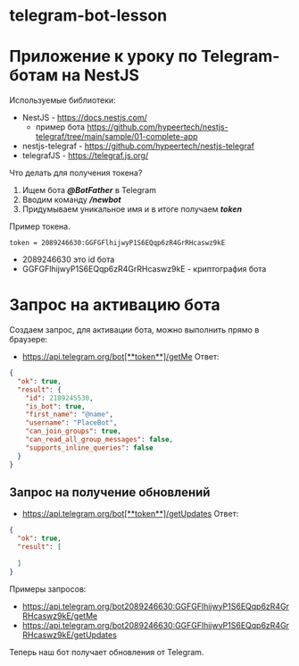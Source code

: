 # telegram-bot-lesson

# Приложение к уроку по Telegram-ботам на NestJS

Используемые библиотеки:
- NestJS - https://docs.nestjs.com/
  - пример бота https://github.com/hypeertech/nestjs-telegraf/tree/main/sample/01-complete-app
- nestjs-telegraf - https://github.com/hypeertech/nestjs-telegraf
- telegrafJS - https://telegraf.js.org/

Что делать для получения токена?
1. Ищем бота ***@BotFather*** в Telegram
2. Вводим команду ***/newbot***
3. Придумываем уникальное имя и в итоге получаем ***token***

Пример токена. 
```
token = 2089246630:GGFGFlhijwyP1S6EQqp6zR4GrRHcaswz9kE
```
- 2089246630 это id бота
- GGFGFlhijwyP1S6EQqp6zR4GrRHcaswz9kE - криптография бота

# Запрос на активацию бота
Создаем запрос, для активации бота, можно выполнить прямо в браузере:
- https://api.telegram.org/bot[**token**]/getMe
Ответ:
``` json
{
  "ok": true,
  "result": {
    "id": 2189245530,
    "is_bot": true,
    "first_name": "@name",
    "username": "PlaceBot",
    "can_join_groups": true,
    "can_read_all_group_messages": false,
    "supports_inline_queries": false
  }
}
```

## Запрос на получение обновлений
- https://api.telegram.org/bot[**token**]/getUpdates
Ответ:
``` json
{
  "ok": true,
  "result": [
    
  ]
}
```
Примеры запросов:
- https://api.telegram.org/bot2089246630:GGFGFlhijwyP1S6EQqp6zR4GrRHcaswz9kE/getMe
- https://api.telegram.org/bot2089246630:GGFGFlhijwyP1S6EQqp6zR4GrRHcaswz9kE/getUpdates


Теперь наш бот получает обновления от Telegram.
